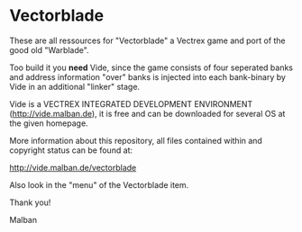 # Vectorblade

These are all ressources for "Vectorblade" a Vectrex game and port of the good old "Warblade".

Too build it you <b>need</b> Vide, since the game consists of four seperated banks and address information "over" banks is injected into each 
bank-binary by Vide in an additional "linker" stage.

Vide is a VECTREX INTEGRATED DEVELOPMENT ENVIRONMENT (http://vide.malban.de), it is free and can be downloaded for several OS at the given homepage.

More information about this repository, all files contained within and copyright status can be found at: 

http://vide.malban.de/vectorblade

Also look in the "menu" of the Vectorblade item.

Thank you!

Malban
